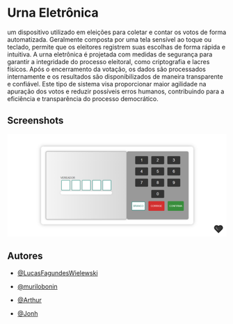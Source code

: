 # Urna Eletrônica

um dispositivo utilizado em eleições para coletar e contar os votos de forma automatizada. Geralmente composta por uma tela sensível ao toque ou teclado, permite que os eleitores registrem suas escolhas de forma rápida e intuitiva. A urna eletrônica é projetada com medidas de segurança para garantir a integridade do processo eleitoral, como criptografia e lacres físicos. Após o encerramento da votação, os dados são processados internamente e os resultados são disponibilizados de maneira transparente e confiável. Este tipo de sistema visa proporcionar maior agilidade na apuração dos votos e reduzir possíveis erros humanos, contribuindo para a eficiência e transparência do processo democrático.


## Screenshots

<img src="images/captura_de_tela.png" alt="" />


## Autores

- [@LucasFagundesWielewski](https://www.github.com/LucasFagundesWielewski)

- [@murilobonin](https://www.github.com/murilobonin)

- [@Arthur](https://www.github.com/Sarthurday)

- [@Jonh](https://www.github.com/jfkdeveloper)
